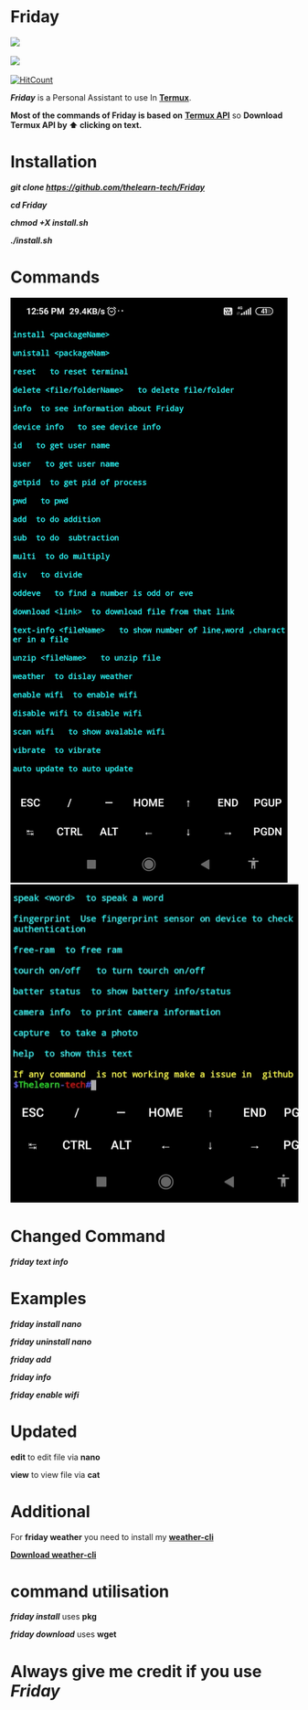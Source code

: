 # Friday

![](https://img.shields.io/badge/Code-Shell-green)

![](https://img.shields.io/badge/Maintained-Yes-green)

[![HitCount](http://hits.dwyl.com/thelearn-tech/Friday.svg)](http://hits.dwyl.com/thelearn-tech/Friday)

***Friday*** is a Personal Assistant to use In 
[**Termux**](https://play.google.com/store/apps/details?id=com.termux).

**Most of the commands of **Friday** is based on**
[**Termux API**](https://play.google.com/store/apps/details?id=com.termux.api)
 so 
**Download Termux API by ⬆️ clicking on text.**

# Installation

***git clone https://github.com/thelearn-tech/Friday***

***cd Friday***

***chmod +X install.sh***

***./install.sh***

# Commands

![](https://raw.githubusercontent.com/thelearn-tech/Friday/main/Screenshot_2021-01-26-12-56-12-936_com.termux.jpg)
![](https://raw.githubusercontent.com/thelearn-tech/Friday/main/IMG_20210126_125652.jpg)

# Changed Command

***friday text info <filename>***

# Examples 

***friday install nano***

***friday uninstall nano***

***friday add***

***friday info***

***friday enable wifi***
# Updated 

**edit** to edit file via **nano**


**view** to view file via **cat**

# Additional

For **friday weather** you need to install 
my [**weather-cli**](https://github.com/thelearn-tech/weather-cli)

[**Download weather-cli**](https://github.com/thelearn-tech/weather-cli)

# command utilisation

***friday install***
uses **pkg**

***friday download***
uses **wget**


# Always give me credit if you use ***Friday***
